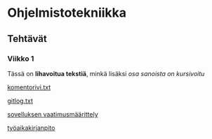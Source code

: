 # Ohjelmistotekniikka

## Tehtävät

### Viikko 1

Tässä on **lihavoitua tekstiä**, minkä lisäksi *osa sanoista on kursivoitu*

[komentorivi.txt](https://github.com/kerkkanen/ot-harjoitustyo/blob/main/laskarit/viikko1/komentorivi.txt)

[gitlog.txt](https://github.com/kerkkanen/ot-harjoitustyo/blob/main/laskarit/viikko1/gitlog.txt)

[sovelluksen vaatimusmäärittely](https://github.com/kerkkanen/ot-harjoitustyo/blob/main/dokumentaatio/vaatimusmaarittely.md)

[työaikakirjanpito](https://github.com/kerkkanen/ot-harjoitustyo/blob/main/dokumentaatio/kirjanpito.md)
